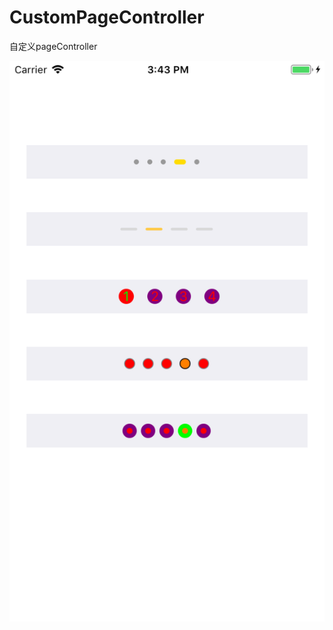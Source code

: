 # CustomPageController
自定义pageController

![image](https://github.com/Dreamle/CustomPageController/blob/master/theView.png)
